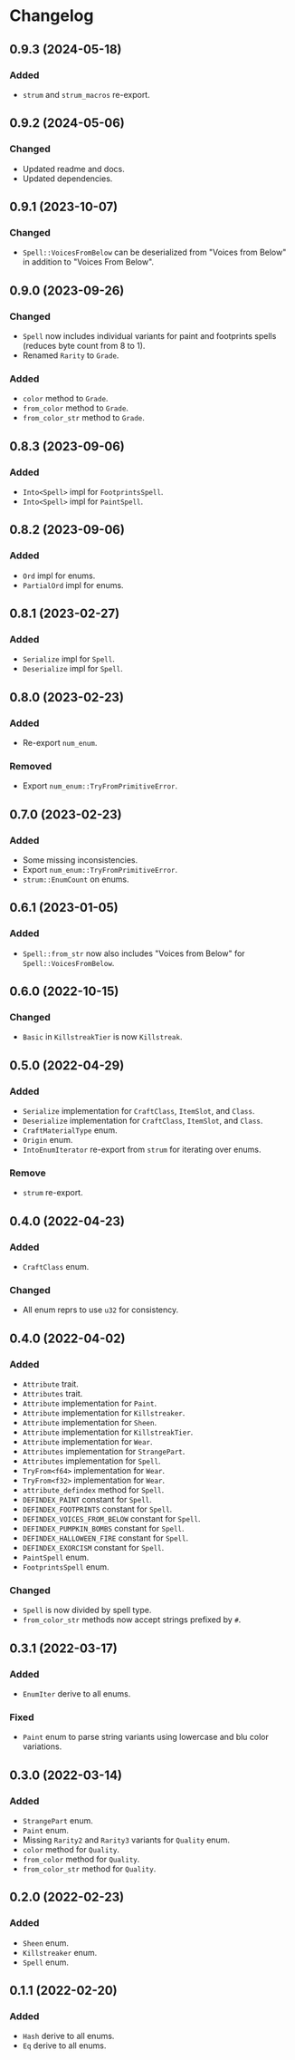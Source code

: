 # Changelog

## 0.9.3 (2024-05-18)

### Added
- `strum` and `strum_macros` re-export.

## 0.9.2 (2024-05-06)

### Changed
- Updated readme and docs.
- Updated dependencies.

## 0.9.1 (2023-10-07)

### Changed
- `Spell::VoicesFromBelow` can be deserialized from "Voices from Below" in addition to "Voices From Below".

## 0.9.0 (2023-09-26)

### Changed
- `Spell` now includes individual variants for paint and footprints spells (reduces byte count from 8 to 1).
- Renamed `Rarity` to `Grade`.

### Added
- `color` method to `Grade`.
- `from_color` method to `Grade`.
- `from_color_str` method to `Grade`.

## 0.8.3 (2023-09-06)

### Added
- `Into<Spell>` impl for `FootprintsSpell`.
- `Into<Spell>` impl for `PaintSpell`.

## 0.8.2 (2023-09-06)

### Added
- `Ord` impl for enums.
- `PartialOrd` impl for enums.

## 0.8.1 (2023-02-27)

### Added
- `Serialize` impl for `Spell`.
- `Deserialize` impl for `Spell`.

## 0.8.0 (2023-02-23)

### Added
- Re-export `num_enum`.

### Removed
- Export `num_enum::TryFromPrimitiveError`.

## 0.7.0 (2023-02-23)

### Added
- Some missing inconsistencies.
- Export `num_enum::TryFromPrimitiveError`.
- `strum::EnumCount` on enums.

## 0.6.1 (2023-01-05)

### Added
- `Spell::from_str` now also includes "Voices from Below" for `Spell::VoicesFromBelow`.

## 0.6.0 (2022-10-15)

### Changed
- `Basic` in `KillstreakTier` is now `Killstreak`.

## 0.5.0 (2022-04-29)

### Added
- `Serialize` implementation for `CraftClass`, `ItemSlot`, and `Class`.
- `Deserialize` implementation for `CraftClass`, `ItemSlot`, and `Class`.
- `CraftMaterialType` enum.
- `Origin` enum.
- `IntoEnumIterator` re-export from `strum` for iterating over enums.

### Remove
- `strum` re-export.

## 0.4.0 (2022-04-23)

### Added
- `CraftClass` enum.

### Changed
- All enum reprs to use `u32` for consistency.

## 0.4.0 (2022-04-02)

### Added
- `Attribute` trait.
- `Attributes` trait.
- `Attribute` implementation for `Paint`.
- `Attribute` implementation for `Killstreaker`.
- `Attribute` implementation for `Sheen`.
- `Attribute` implementation for `KillstreakTier`.
- `Attribute` implementation for `Wear`.
- `Attributes` implementation for `StrangePart`.
- `Attributes` implementation for `Spell`.
- `TryFrom<f64>` implementation for `Wear`.
- `TryFrom<f32>` implementation for `Wear`.
- `attribute_defindex` method for `Spell`.
- `DEFINDEX_PAINT` constant for `Spell`.
- `DEFINDEX_FOOTPRINTS` constant for `Spell`.
- `DEFINDEX_VOICES_FROM_BELOW` constant for `Spell`.
- `DEFINDEX_PUMPKIN_BOMBS` constant for `Spell`.
- `DEFINDEX_HALLOWEEN_FIRE` constant for `Spell`.
- `DEFINDEX_EXORCISM` constant for `Spell`.
- `PaintSpell` enum.
- `FootprintsSpell` enum.

### Changed
- `Spell` is now divided by spell type.
- `from_color_str` methods now accept strings prefixed by `#`.

## 0.3.1 (2022-03-17)

### Added
- `EnumIter` derive to all enums.

### Fixed
- `Paint` enum to parse string variants using lowercase and blu color variations.

## 0.3.0 (2022-03-14)

### Added
- `StrangePart` enum.
- `Paint` enum.
- Missing `Rarity2` and `Rarity3` variants for `Quality` enum.
- `color` method for `Quality`.
- `from_color` method for `Quality`.
- `from_color_str` method for `Quality`.

## 0.2.0 (2022-02-23)

### Added
- `Sheen` enum.
- `Killstreaker` enum.
- `Spell` enum.

## 0.1.1 (2022-02-20)

### Added
- `Hash` derive to all enums. 
- `Eq` derive to all enums. 